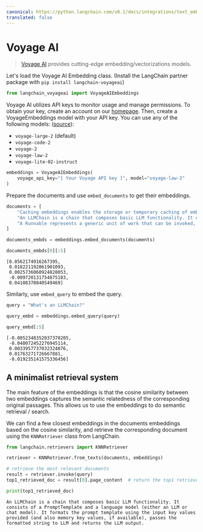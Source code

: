```yaml
---
canonical: https://python.langchain.com/v0.1/docs/integrations/text_embedding/voyageai
translated: false
---
```


# Voyage AI

>[Voyage AI](https://www.voyageai.com/) provides cutting-edge embedding/vectorizations models.

Let's load the Voyage AI Embedding class. (Install the LangChain partner package with `pip install langchain-voyageai`)

```python
from langchain_voyageai import VoyageAIEmbeddings
```

Voyage AI utilizes API keys to monitor usage and manage permissions. To obtain your key, create an account on our [homepage](https://www.voyageai.com). Then, create a VoyageEmbeddings model with your API key. You can use any of the following models: ([source](https://docs.voyageai.com/docs/embeddings)):

- `voyage-large-2` (default)
- `voyage-code-2`
- `voyage-2`
- `voyage-law-2`
- `voyage-lite-02-instruct`

```python
embeddings = VoyageAIEmbeddings(
    voyage_api_key="[ Your Voyage API key ]", model="voyage-law-2"
)
```

Prepare the documents and use `embed_documents` to get their embeddings.

```python
documents = [
    "Caching embeddings enables the storage or temporary caching of embeddings, eliminating the necessity to recompute them each time.",
    "An LLMChain is a chain that composes basic LLM functionality. It consists of a PromptTemplate and a language model (either an LLM or chat model). It formats the prompt template using the input key values provided (and also memory key values, if available), passes the formatted string to LLM and returns the LLM output.",
    "A Runnable represents a generic unit of work that can be invoked, batched, streamed, and/or transformed.",
]
```

```python
documents_embds = embeddings.embed_documents(documents)
```

```python
documents_embds[0][:5]
```

```output
[0.0562174916267395,
 0.018221192061901093,
 0.0025736060924828053,
 -0.009720131754875183,
 0.04108370840549469]
```

Similarly, use `embed_query` to embed the query.

```python
query = "What's an LLMChain?"
```

```python
query_embd = embeddings.embed_query(query)
```

```python
query_embd[:5]
```

```output
[-0.0052348352037370205,
 -0.040072452276945114,
 0.0033957737032324076,
 0.01763271726667881,
 -0.019235141575336456]
```

## A minimalist retrieval system

The main feature of the embeddings is that the cosine similarity between two embeddings captures the semantic relatedness of the corresponding original passages. This allows us to use the embeddings to do semantic retrieval / search.

 We can find a few closest embeddings in the documents embeddings based on the cosine similarity, and retrieve the corresponding document using the `KNNRetriever` class from LangChain.

```python
from langchain.retrievers import KNNRetriever

retriever = KNNRetriever.from_texts(documents, embeddings)

# retrieve the most relevant documents
result = retriever.invoke(query)
top1_retrieved_doc = result[0].page_content  # return the top1 retrieved result

print(top1_retrieved_doc)
```

```output
An LLMChain is a chain that composes basic LLM functionality. It consists of a PromptTemplate and a language model (either an LLM or chat model). It formats the prompt template using the input key values provided (and also memory key values, if available), passes the formatted string to LLM and returns the LLM output.
```